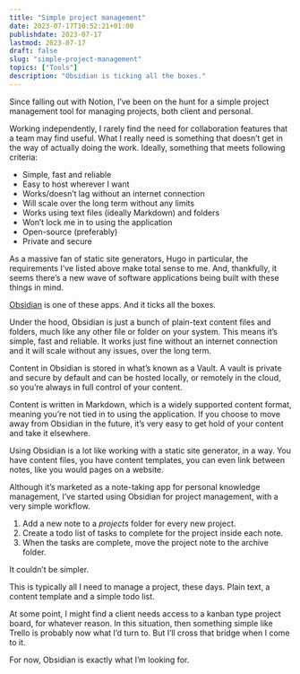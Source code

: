 ```yaml
---
title: "Simple project management"
date: 2023-07-17T10:52:21+01:00
publishdate: 2023-07-17
lastmod: 2023-07-17
draft: false
slug: "simple-project-management"
topics: ["Tools"]
description: "Obsidian is ticking all the boxes."
---
```


Since falling out with Notion, I’ve been on the hunt for a simple project management tool for managing projects, both client and personal.

Working independently, I rarely find the need for collaboration features that a team may find useful. What I really need is something that doesn’t get in the way of actually doing the work. Ideally, something that meets following criteria:

- Simple, fast and reliable
- Easy to host wherever I want
- Works/doesn’t lag without an internet connection
- Will scale over the long term without any limits
- Works using text files (ideally Markdown) and folders
- Won’t lock me in to using the application
- Open-source (preferably)
- Private and secure

As a massive fan of static site generators, Hugo in particular, the requirements I’ve listed above make total sense to me. And, thankfully, it seems there’s a new wave of software applications being built with these things in mind.

[Obsidian](https://obsidian.md/) is one of these apps. And it ticks all the boxes.

Under the hood, Obsidian is just a bunch of plain-text content files and folders, much like any other file or folder on your system. This means it’s simple, fast and reliable. It works just fine without an internet connection and it will scale without any issues, over the long term.

Content in Obsidian is stored in what’s known as a Vault. A vault is private and secure by default and can be hosted locally, or remotely in the cloud, so you’re always in full control of your content. 

Content is written in Markdown, which is a widely supported content format, meaning you’re not tied in to using the application. If you choose to move away from Obsidian in the future, it’s very easy to get hold of your content and take it elsewhere.

Using Obsidian is a lot like working with a static site generator, in a way. You have content files, you have content templates, you can even link between notes, like you would pages on a website.

Although it’s marketed as a note-taking app for personal knowledge management, I’ve started using Obsidian for project management, with a very simple workflow.

1. Add a new note to a *projects* folder for every new project.
2. Create a todo list of tasks to complete for the project inside each note.
3. When the tasks are complete, move the project note to the archive folder.

It couldn’t be simpler.

This is typically all I need to manage a project, these days. Plain text, a content template and a simple todo list. 

At some point, I might find a client needs access to a kanban type project board, for whatever reason. In this situation, then something simple like Trello is probably now what I’d turn to. But I’ll cross that bridge when I come to it. 

For now, Obsidian is exactly what I’m looking for.